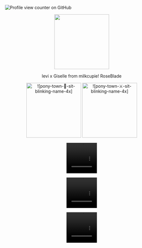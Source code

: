 ![Profile view counter on GitHub](https://komarev.com/ghpvc/?username=PromiseEverlasting&color=f2965e&style=for-the-badge&label=Ackerman)
<p align="center">
<img width="180" src="https://i.pinimg.com/736x/83/bc/57/83bc575dad463e6b4f2bc99ed5367040.jpg">
  <p align="center">
   levi x Giselle from milkcupie! RoseBlade
<p align="center">
<img width="180" src="https://github.com/user-attachments/assets/d724286a-9a32-4323-998a-4f45b72e534a" alt=![pony-town-🌹-sit-blinking-name-4x]>
<img width="180" src="https://github.com/user-attachments/assets/ee13bf41-66fa-40e2-a2ad-5f60a3a8e02b" alt= ![pony-town-⚔-sit-blinking-name-4x]>
<p align="center">
<p align="center">
<video src=https://github.com/user-attachments/assets/bc41748b-47d2-4dd3-966e-dfc71f4b7a03 width=100 height=100/> 
  <p align="center">
<video src=https://github.com/user-attachments/assets/c25494bf-be5c-4c15-9642-1f1686d60aed width=100 height=100/> 
  <p align="center">
<video src=https://github.com/user-attachments/assets/87d27be5-dcc0-413a-909c-c0ab20417025 width=100 height=100/> 
! 





















